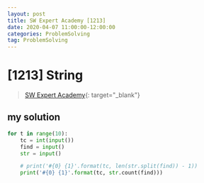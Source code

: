 ```yaml
---
layout: post
title: SW Expert Academy [1213]
date: 2020-04-07 11:00:00-12:00:00
categories: ProblemSolving
tag: ProblemSolving
---
```


# [1213] String
> [SW Expert Academy](https://swexpertacademy.com/main/main.do){: target="_blank"}

## my solution
```python
for t in range(10):
    tc = int(input())
    find = input()
    str = input()

    # print('#{0} {1}'.format(tc, len(str.split(find)) - 1))
    print('#{0} {1}'.format(tc, str.count(find)))
```

